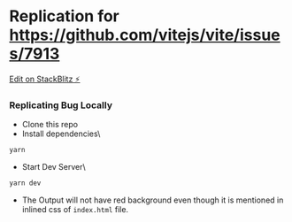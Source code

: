 # Replication for https://github.com/vitejs/vite/issues/7913

[Edit on StackBlitz ⚡️](https://stackblitz.com/edit/github-12zodn-vbxsug)

### Replicating Bug Locally

- Clone this repo
- Install dependencies\

```sh
yarn
```

- Start Dev Server\

```sh
yarn dev
```

- The Output will not have red background even though it is mentioned in inlined css of `index.html` file.
